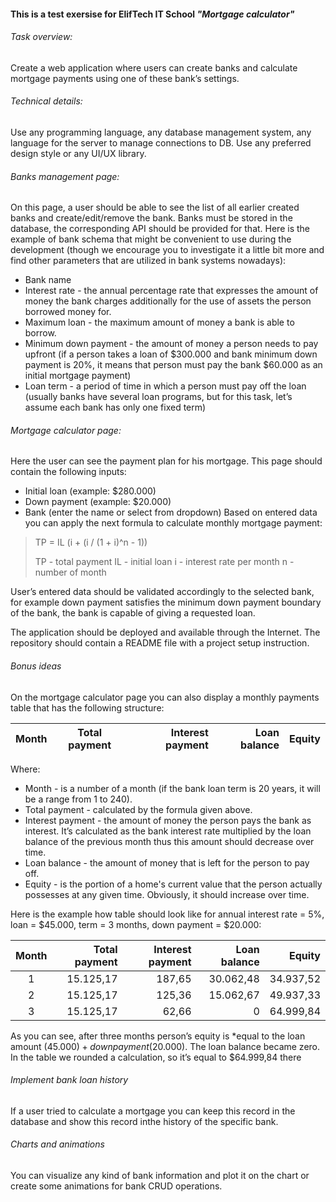 #### This is a test exersise for ElifTech IT School *"Mortgage calculator"*

###### Task overview:
  Create a web application where users can create banks and calculate mortgage 
payments using one of these bank’s settings.

###### Technical details:
  Use any programming language, any database management system, any language 
for the server to manage connections to DB. Use any preferred design style 
or any UI/UX library.

###### Banks management page:
  On this page, a user should be able to see the list of all earlier created 
banks and create/edit/remove the bank. Banks must be stored in the database, 
the corresponding API should be provided for that. Here is the example of bank 
schema that might be convenient to use during the development (though we 
encourage you to investigate it a little bit more and find other parameters 
that are utilized in bank systems nowadays):
  - Bank name
  - Interest rate - the annual percentage rate that expresses the amount of
  money the bank charges additionally for the use of assets the person 
  borrowed money for.
  - Maximum loan - the maximum amount of money a bank is able to borrow.
  - Minimum down payment - the amount of money a person needs to pay upfront 
  (if a person takes a loan of $300.000 and bank minimum down payment is 20%, 
  it means that person must pay the bank $60.000 as an initial mortgage payment)
  - Loan term - a period of time in which a person must pay off the loan 
  (usually banks have several loan programs, but for this task, let’s assume 
  each bank has only one fixed term)

###### Mortgage calculator page:
  Here the user can see the payment plan for his mortgage. This page should 
contain the following inputs:
  - Initial loan (example: $280.000)
  - Down payment (example: $20.000)
  - Bank (enter the name or select from dropdown)
  Based on entered data you can apply the next formula to calculate monthly 
mortgage payment:

> TP = IL (i + (i / (1 + i)^n - 1))
>
> TP - total payment
> IL - initial loan
> i - interest rate per month
> n - number of month

  User’s entered data should be validated accordingly to the selected bank,
for example down payment satisfies the minimum down payment boundary of the
bank, the bank is capable of giving a requested loan.
	
  The application should be deployed and available through the Internet.
The repository should contain a README file with a project setup instruction.

###### Bonus ideas
  On the mortgage calculator page you can also display a monthly payments table
that has the following structure:

| Month | Total payment | Interest payment | Loan balance | Equity |
|:-----:|:-------------:|-----------------:|-------------:|-------:|

Where:
  - Month - is a number of a month (if the bank loan term is 20 years, it will
be a range from 1 to 240).
  - Total payment - calculated by the formula given above.
  - Interest payment - the amount of money the person pays the bank as interest.
It’s calculated as the bank interest rate multiplied by the loan balance of
the previous month thus this amount should decrease over time.
  - Loan balance - the amount of money that is left for the person to pay off. 
  - Equity - is the portion of a home's current value that the person actually
possesses at any given time. Obviously, it should increase over time.

  Here is the example how table should look like for annual interest rate = 5%,
loan = $45.000, term = 3 months, down payment = $20.000:

| Month | Total payment | Interest payment | Loan balance |   Equity   |
|:-----:|--------------:|-----------------:|-------------:|-----------:|
|   1   |      15.125,17|            187,65|     30.062,48|   34.937,52|
|   2   |      15.125,17|            125,36|     15.062,67|   49.937,33|
|   3   |      15.125,17|             62,66|             0|   64.999,84|

  As you can see, after three months person’s equity is *equal to the loan 
amount ($45.000) + down payment ($20.000). The loan balance became zero. In the
table we rounded a calculation, so it’s equal to $64.999,84 there

###### Implement bank loan history
  If a user tried to calculate a mortgage you can keep this record in the 
database and show this record inthe history of the specific bank.

######  Charts and animations
  You can visualize any kind of bank information and plot it on the chart or 
create some animations for bank CRUD operations. 
